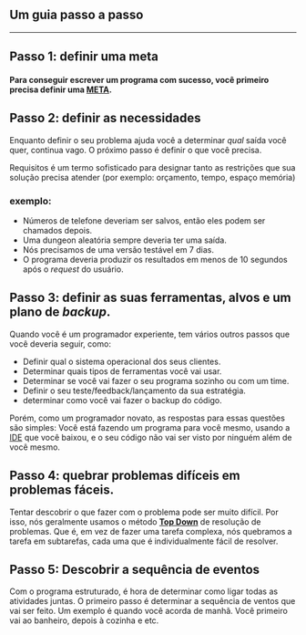## Um guia passo a passo
___

## **Passo 1: definir uma meta**
#### Para conseguir escrever um programa com sucesso, você primeiro precisa definir uma [META](META.md). 
##  **Passo 2: definir as necessidades**
 Enquanto definir o seu problema ajuda você a determinar _qual_ saída você quer, continua vago. O próximo passo é definir o que você precisa. 

Requisitos é um termo sofisticado para designar tanto as restrições que sua solução precisa atender (por exemplo: orçamento, tempo, espaço memória)

### exemplo: 
* Números de telefone deveriam ser salvos, então eles podem ser chamados depois.
* Uma dungeon aleatória sempre deveria ter uma saída.
* Nós precisamos de uma versão testável em 7 dias.
* O programa deveria produzir os resultados em menos de 10 segundos após o _request_ do usuário.
## **Passo 3: definir as suas ferramentas, alvos e um plano de _backup_.**
 Quando você é um programador experiente, tem vários outros passos que você deveria seguir, como:
 
* Definir qual o sistema operacional dos seus clientes.
* Determinar quais tipos de ferramentas você vai usar.
* Determinar se você vai fazer o seu programa sozinho ou com um time.
* Definir o seu teste/feedback/lançamento da sua estratégia.
* determinar como você vai fazer o backup do código.

 Porém, como um programador novato, as respostas para essas questões são simples: Você está fazendo um programa para você mesmo, usando a [IDE](IDE.md) que você baixou, e o seu código não vai ser visto por ninguém além de você mesmo.

## **Passo 4: quebrar problemas difíceis em problemas fáceis.**

 Tentar descobrir o que fazer com o problema pode ser muito difícil. Por isso, nós geralmente usamos o método **[Top Down](TopDown.md)** de resolução de problemas. Que é, em vez de fazer uma tarefa complexa, nós quebramos a tarefa em subtarefas, cada uma que é individualmente fácil de resolver.

## **Passo 5: Descobrir a sequência de eventos**

 Com o programa estruturado, é hora de determinar como ligar todas as atividades juntas. O primeiro passo é determinar a sequência de ventos que vai ser feito. Um exemplo é quando você acorda de manhã. Você primeiro vai ao banheiro, depois à cozinha e etc.
